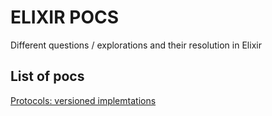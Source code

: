 # ELIXIR POCS
Different questions / explorations and their resolution in Elixir

## List of pocs
[Protocols: versioned implemtations](protocols_versioned_implementations/README.md)